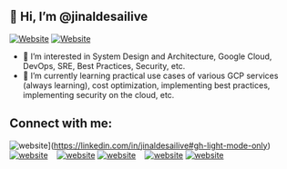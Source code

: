 ## 👋 Hi, I’m @jinaldesailive

[![Website](https://img.shields.io/website?label=jinaldesai.com&style=for-the-badge&url=https%3A%2F%2Fjinaldesai.com)](https://jinaldesai.com)
[![Website](https://img.shields.io/website?label=startshining.com&style=for-the-badge&url=https%3A%2F%2Fstartshining.com)](https://startshining.com)

- 👀 I’m interested in System Design and Architecture, Google Cloud, DevOps, SRE, Best Practices, Security, etc.
- 🌱 I’m currently learning practical use cases of various GCP services (always learning), cost optimization, implementing best practices, implementing security on the cloud, etc. 

## Connect with me:

![website](./img/linkedin-light.svg)](https://linkedin.com/in/jinaldesailive#gh-light-mode-only)
[![website](./img/linkedin-dark.svg)](https://linkedin.com/in/jinaldesailive#gh-dark-mode-only)
&nbsp;&nbsp;
[![website](https://github.com/jinaldesailive/social-icons/blob/master/SVG/Color/Twitter.svg)](https://twitter.com/jinaldesailive)
[![website](https://github.com/jinaldesailive/social-icons/blob/master/SVG/White/Twitter_white.svg)](https://twitter.com/jinaldesailive#gh-dark-mode-only)
&nbsp;&nbsp;
[![website](./img/instagram-light.svg)](https://instagram.com/jinaldesailive#gh-light-mode-only)
[![website](./img/instagram-dark.svg)](https://instagram.com/jinaldesailive#gh-dark-mode-only)

<!---
jinaldesailive/jinaldesailive is a ✨ special ✨ repository because its `README.md` (this file) appears on your GitHub profile.
You can click the Preview link to take a look at your changes.
--->
